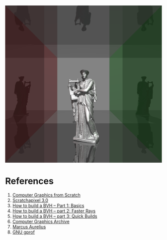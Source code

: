 <p align="center">
  <img src="images/erato.png"/>
</p>

# References

1. [Computer Graphics from Scratch](https://gabrielgambetta.com/computer-graphics-from-scratch/)
2. [Scratchapixel 3.0](https://www.scratchapixel.com/)
3. [How to build a BVH – Part 1: Basics](https://jacco.ompf2.com/2022/04/13/how-to-build-a-bvh-part-1-basics/)
4. [How to build a BVH – part 2: Faster Rays](https://jacco.ompf2.com/2022/04/18/how-to-build-a-bvh-part-2-faster-rays/)
5. [How to build a BVH – part 3: Quick Builds](https://jacco.ompf2.com/2022/04/21/how-to-build-a-bvh-part-3-quick-builds/)
6. [Computer Graphics Archive](https://casual-effects.com/data)
7. [Marcus Aurelius](https://sketchfab.com/3d-models/marcus-aurelius-36fd581851294110a7eda08ec2a20748)
8. [GNU gprof](https://ftp.gnu.org/old-gnu/Manuals/gprof-2.9.1/html_mono/gprof.html)
